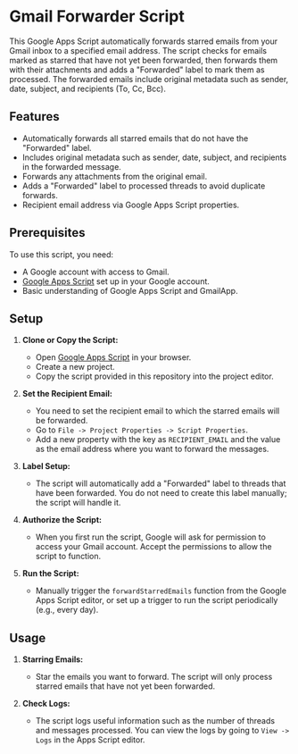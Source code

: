 # Gmail Forwarder Script

This Google Apps Script automatically forwards starred emails from your Gmail inbox to a specified email address. The script checks for emails marked as starred that have not yet been forwarded, then forwards them with their attachments and adds a "Forwarded" label to mark them as processed. The forwarded emails include original metadata such as sender, date, subject, and recipients (To, Cc, Bcc).

## Features

- Automatically forwards all starred emails that do not have the "Forwarded" label.
- Includes original metadata such as sender, date, subject, and recipients in the forwarded message.
- Forwards any attachments from the original email.
- Adds a "Forwarded" label to processed threads to avoid duplicate forwards.
- Recipient email address via Google Apps Script properties.

## Prerequisites

To use this script, you need:

- A Google account with access to Gmail.
- [Google Apps Script](https://script.google.com/) set up in your Google account.
- Basic understanding of Google Apps Script and GmailApp.

## Setup

1. **Clone or Copy the Script:**
   - Open [Google Apps Script](https://script.google.com/) in your browser.
   - Create a new project.
   - Copy the script provided in this repository into the project editor.

2. **Set the Recipient Email:**
   - You need to set the recipient email to which the starred emails will be forwarded.
   - Go to `File -> Project Properties -> Script Properties`.
   - Add a new property with the key as `RECIPIENT_EMAIL` and the value as the email address where you want to forward the messages.

3. **Label Setup:**
   - The script will automatically add a "Forwarded" label to threads that have been forwarded. You do not need to create this label manually; the script will handle it.

4. **Authorize the Script:**
   - When you first run the script, Google will ask for permission to access your Gmail account. Accept the permissions to allow the script to function.

5. **Run the Script:**
   - Manually trigger the `forwardStarredEmails` function from the Google Apps Script editor, or set up a trigger to run the script periodically (e.g., every day).

## Usage

1. **Starring Emails:**
   - Star the emails you want to forward. The script will only process starred emails that have not yet been forwarded.

2. **Check Logs:**
   - The script logs useful information such as the number of threads and messages processed. You can view the logs by going to `View -> Logs` in the Apps Script editor.
  
